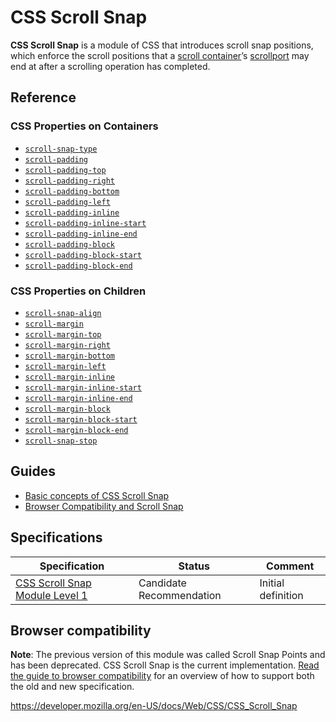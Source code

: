 # CSS Scroll Snap

**CSS Scroll Snap** is a module of CSS that introduces scroll snap positions, which enforce the scroll positions that a [scroll container](https://developer.mozilla.org/en-US/docs/Glossary/Scroll_container)’s [scrollport](https://developer.mozilla.org/en-US/docs/Glossary/Scrollport) may end at after a scrolling operation has completed.

## Reference

### CSS Properties on Containers

- [`scroll-snap-type`](scroll-snap-type)
- [`scroll-padding`](scroll-padding)
- [`scroll-padding-top`](scroll-padding-top)
- [`scroll-padding-right`](scroll-padding-right)
- [`scroll-padding-bottom`](scroll-padding-bottom)
- [`scroll-padding-left`](scroll-padding-left)
- [`scroll-padding-inline`](scroll-padding-inline)
- [`scroll-padding-inline-start`](scroll-padding-inline-start)
- [`scroll-padding-inline-end`](scroll-padding-inline-end)
- [`scroll-padding-block`](scroll-padding-block)
- [`scroll-padding-block-start`](scroll-padding-block-start)
- [`scroll-padding-block-end`](scroll-padding-block-end)

### CSS Properties on Children

- [`scroll-snap-align`](scroll-snap-align)
- [`scroll-margin`](scroll-margin)
- [`scroll-margin-top`](scroll-margin-top)
- [`scroll-margin-right`](scroll-margin-right)
- [`scroll-margin-bottom`](scroll-margin-bottom)
- [`scroll-margin-left`](scroll-margin-left)
- [`scroll-margin-inline`](scroll-margin-inline)
- [`scroll-margin-inline-start`](scroll-margin-inline-start)
- [`scroll-margin-inline-end`](scroll-margin-inline-end)
- [`scroll-margin-block`](scroll-margin-block)
- [`scroll-margin-block-start`](scroll-margin-block-start)
- [`scroll-margin-block-end`](scroll-margin-block-end)
- [`scroll-snap-stop`](scroll-snap-stop)

## Guides

- [Basic concepts of CSS Scroll Snap](css_scroll_snap/basic_concepts)
- [Browser Compatibility and Scroll Snap](css_scroll_snap/browser_compat)

## Specifications

<table><thead><tr class="header"><th>Specification</th><th>Status</th><th>Comment</th></tr></thead><tbody><tr class="odd"><td><a href="https://drafts.csswg.org/css-scroll-snap-1/">CSS Scroll Snap Module Level 1</a></td><td><span class="spec-cr">Candidate Recommendation</span></td><td>Initial definition</td></tr></tbody></table>

## Browser compatibility

**Note**: The previous version of this module was called Scroll Snap Points and has been deprecated. CSS Scroll Snap is the current implementation. [Read the guide to browser compatibility](css_scroll_snap/browser_compat) for an overview of how to support both the old and new specification.

<a href="https://developer.mozilla.org/en-US/docs/Web/CSS/CSS_Scroll_Snap" class="_attribution-link">https://developer.mozilla.org/en-US/docs/Web/CSS/CSS_Scroll_Snap</a>
